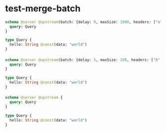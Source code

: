 # test-merge-batch

####
```graphql @server
schema @server @upstream(batch: {delay: 0, maxSize: 1000, headers: ["a", "b"]}) {
  query: Query
}

type Query {
  hello: String @const(data: "world")
}
```

####
```graphql @server
schema @server @upstream(batch: {delay: 5, maxSize: 100, headers: ["b", "c"]}) {
  query: Query
}

type Query {
  hello: String @const(data: "world")
}
```

####
```graphql @server
schema @server @upstream {
  query: Query
}

type Query {
  hello: String @const(data: "world")
}
```
